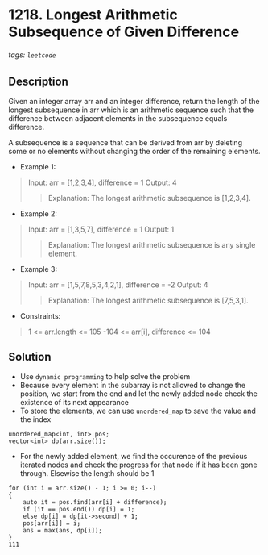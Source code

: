 # 1218. Longest Arithmetic Subsequence of Given Difference
###### tags: `leetcode`
## Description
Given an integer array arr and an integer difference, return the length of the longest subsequence in arr which is an arithmetic sequence such that the difference between adjacent elements in the subsequence equals difference.

A subsequence is a sequence that can be derived from arr by deleting some or no elements without changing the order of the remaining elements.

- Example 1:

>Input: arr = [1,2,3,4], difference = 1
Output: 4
>>Explanation: The longest arithmetic subsequence is [1,2,3,4].

- Example 2:

>Input: arr = [1,3,5,7], difference = 1
Output: 1
>>Explanation: The longest arithmetic subsequence is any single element.

- Example 3:

>Input: arr = [1,5,7,8,5,3,4,2,1], difference = -2
Output: 4
>>Explanation: The longest arithmetic subsequence is [7,5,3,1].

- Constraints:

>1 <= arr.length <= 105
-104 <= arr[i], difference <= 104

## Solution
- Use `dynamic programming` to help solve the problem
- Because every element in the subarray is not allowed to change the position, we start from the end and let the newly added node check the existence of its next appearance
- To store the elements, we can use `unordered_map` to save the value and the index
```cpp=
unordered_map<int, int> pos;
vector<int> dp(arr.size());
```
- For the newly added element, we find the occurence of the previous iterated nodes and check the progress for that node if it has been gone through. Elsewise the length should be 1
```cpp=
for (int i = arr.size() - 1; i >= 0; i--)
{
    auto it = pos.find(arr[i] + difference);
    if (it == pos.end()) dp[i] = 1;
    else dp[i] = dp[it->second] + 1;
    pos[arr[i]] = i;
    ans = max(ans, dp[i]);
}
111
